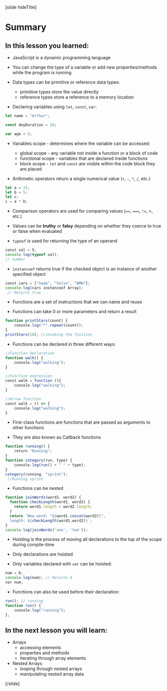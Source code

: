 [slide hideTitle]
# Summary

## In this lesson you learned:

- JavaScript is a dynamic programming language

- You can change the type of a variable or add new properties/methods while the program is running

- Data types can be primitive or reference data types:
    - primitive types store the value directly
    - reference types store a reference to a memory location

- Declaring variables using `let`, `const`, `var`:

```js
let name = "Arthur";
```
```js
const dayDuration = 24;
```

```js
var age = 5;
```

- Variables scope - determines where the variable can be accessed:
    - global scope - any variable not inside a function or a block of code
    - functional scope - variables that are declared inside functions
    - block scope - `let` and `const` are visible within the code block they are placed

- Arithmetic operators return a single numerical value (`+`, `-`, `*`, `/`, etc.)

```js
let a = 15;
let b = 5;
let c;
c = a * b;
```
- Comparison operators are used for comparing values (`==`, `===`, `!=`, >, etc.)

- Values can be **truthy** or **falsy** depending on whether they coerce to true or false when evaluated

- `typeof` is used for returning the type of an operand

```js
const val = 5; 
console.log(typeof val);
// number
```

- `instanceof` returns true if the checked object is an instance of another specified object

```js
const cars = ["Saab", "Volvo", "BMW"]; 
console.log(cars instanceof Array); 
 // Returns true
```

- Functions are a set of instructions that we can name and reuse

- Functions can take 0 or more parameters and return a result

```js
function printStars(count) {
    console.log("*".repeat(count));
}
printStars(10); //invoking the function
```

- Functions can be declared in three different ways:

```js
//Function declaration
function walk() {
    console.log("walking");
}
```

```js
//Function expression
const walk = function (){
    console.log("walking");
}
```

```js
//Arrow function
const walk = () => {
    console.log("walking");
}
```

- First-class functions are functions that are passed as arguments to other functions

- They are also known as Callback functions

```js
function running() {
    return "Running";
}
function category(run, type) {
    console.log(run() + " " + type);
}
category(running, "sprint");
 //Running sprint
```
- Functions can be nested

```js
function joinWords(word1, word2) {
  function checkLength(word1, word2) {
    return word1.length + word2.length;
  }
  return `New word: "${word1.concat(word2)}",
  length: ${checkLength(word1,word2)}`;
}
console.log(joinWords('one', 'two'));
```

- Hoisting is the process of moving all declarations to the top of the scope during compile-time

- Only declarations are hoisted

- Only variables declared with `var` can be hoisted:

```js
num = 6;
console.log(num); // Returns 6
var num;
```
- Functions can also be used before their declaration:

```js
run(); // running
function run() {
    console.log("running");
};
```

## In the next lesson you will learn:

- Arrays
  - accessing elements
  - properties and methods
  - iterating through array elements
- Nested Arrays
  - looping through nested arrays
  - manipulating nested array data

[/slide]
